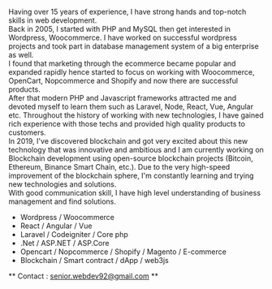 Having over 15 years of experience, I have strong hands and top-notch skills in web development. <br/>
Back in 2005, I started with PHP and MySQL then get interested in Wordpress, Woocommerce. I have worked on successful wordpress projects and took part in database management system of a big enterprise as well. <br/>
I found that marketing through the ecommerce became popular and expanded rapidly hence started to focus on working with Woocommerce, OpenCart, Nopcommerce and Shopify and now there are successful products. <br/>
After that modern PHP and Javascript frameworks attracted me and devoted myself to learn them such as Laravel, Node, React, Vue, Angular etc. Throughout the history of working with new technologies, I have gained rich experience with those techs and provided high quality products to customers.<br/>
In 2019, I've discovered blockchain and got very excited about this new technology that was innovative and ambitious and I am currently working on Blockchain development using open-source blockchain projects (Bitcoin, Ethereum, Binance Smart Chain, etc.).
Due to the very high-speed improvement of the blockchain sphere, I'm constantly learning and trying new technologies and solutions.<br/>
With good communication skill, I have high level understanding of business management and find solutions.

 - Wordpress / Woocommerce
 - React / Angular / Vue
 - Laravel / Codeigniter / Core php
 - .Net / ASP.NET / ASP.Core
 - Opencart / Nopcommerce / Shopify / Magento / E-commerce
 - Blockchain / Smart contract / dApp / web3js

** Contact : senior.webdev92@gmail.com **
